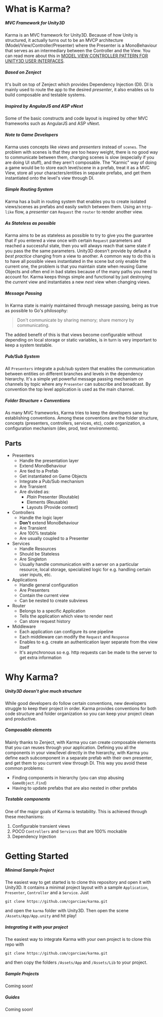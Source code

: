 # What is Karma?
##### MVC Framework for Unity3D
Karma is an MVC framework for Unity3D. Because of how Unity is structured, it actually turns out to be an MVCP architecture (Model/View/Controller/Presenter) where the Presenter is a MonoBehaviour that serves as an intermediary between the Controller and the View. You can read more about this in [MODEL VIEW CONTROLLER PATTERN FOR UNITY3D USER INTERFACES](http://engineering.socialpoint.es/MVC-pattern-unity3d-ui.html).

##### Based on Zenject
It's built on top of Zenject which provides Dependency Injection (DI). DI is mainly used to route the app to the desired *presenter*, it also enables us to build composable and testable systems.

##### Inspired by AngularJS and ASP vNext
Some of the basic constructs and code layout is inspired by other MVC frameworks such as AngularJS and ASP vNext.

##### Note to Game Developers
Karma uses concepts like *views* and *presenters* instead of `scenes`. The problem with scenes is that they are too heavy weight, there is no good way to communicate between them, changing scenes is slow (especially if you are doing UI stuff), and they aren't composable. 
The "Karmic" way of doing a game would be to store each level/scene in a prefab, treat it as a MVC View, store all your characters/entities in separate prefabs, and get them instantiated onto the level's view through DI.

##### Simple Routing System
Karma has a built in routing system that enables you to create isolated views/scenes as prefabs and easily switch between them. Using an `http-like` flow, a *presenter* can `Request` the `router` to render another view.

##### As Stateless as possible
Karma aims to be as stateless as possible to try to give you the guarantee that if you entered a view once with certain `Request` parameters and reached a successful state, then you will always reach that same state if you pass the the same parameters. Unity3D doesn't provide by default a *best practice* changing from a view to another. A common way to do this is to have all possible views instantiated in the scene but only enable the current one, the problem is that you maintain state when reusing Game Objects and often end in bad states because of the many paths you need to account for. Karma keeps things simple and functional by just destroying the *current* view and instantiates a new *next* view when changing views.

##### Message Passing
In Karma state is mainly maintained through message passing, being as true as possible to Go's philosophy:

>Don't communicate by sharing memory; share memory by communicating.

The added benefit of this is that views become configurable without depending on local storage or static variables, is in turn is very important to keep a system testable.

##### Pub/Sub System
All `Presenters` integrate a pub/sub system that enables the communication between entities on different branches and levels in the dependency hierarchy. It's a simple yet powerful message passing mechanism on channels by topic where any `Presenter` can subscribe and broadcast. By convention the top level application is used as the main channel.

##### Folder Structure + Conventions
As many MVC frameworks, Karma tries to keep the developers sane by establishing conventions. Among these conventions are the folder structure, concepts (presenters, controllers, services, etc), code organization, a configuration mechanism (dev, prod, test environments).

## Parts
* Presenters
    - Handle the presentation layer
    - Extend MonoBehaviour
    - Are tied to a Prefab
    - Get instantiated on Game Objects
    - Integrate a Pub/Sub mechanism
    - Are Transient
    - Are divided as:
        + *Plain* Presenter (Routable)
        + Elements (Reusable)
        + Layouts (Provide context)
* Controllers
    - Handle the logic layer
    - **Don't** extend MonoBehaviour
    - Are Transient
    - Are 100% testable
    - Are usually coupled to a Presenter
* Services
    - Handle Resources
    - Should be Stateless
    - Are Singleton
    - Usually handle communication with a server on a particular resource, local storage, specialized logic for e.g. handling certain user inputs, etc.
* Applications
    - Handle general configuration
    - Are Presenters
    - Contain the current view
    - Can be nested to create subviews
* Router
    - Belongs to a specific Application
    - Tells the application which view to render next
    - Can store request history
* Middleware
    - Each application can configure its one pipeline
    - Each middleware can modify the `Request` and `Response`
    - Enables to e.g. create an authentication layer separate from the view itself
    - It's asynchronous so e.g. http requests can be made to the server to get extra information

# Why Karma?
##### Unity3D doesn't give much structure
While good developers do follow certain conventions, new developers struggle to keep their project in order. Karma provides conventions for both code structure and folder organization so you can keep your project clean and productive.
##### Composable elements
Mainly thanks to Zenject, with Karma you can create composable elements that you can reuses through your application. Defining you all the components in your view/level directly in the hierarchy, with Karma you define each subcomponent in a separate prefab with their own presenter, and get them to you current view through DI. This way you avoid these common problems:
* Finding components in hierarchy (you can stop abusing `GameObject.Find`)
* Having to update prefabs that are also nested in other prefabs

##### Testable components
One of the major goals of Karma is testability. This is achieved through these mechanisms:

1. Configurable transient views
2. POCO `Controllers` and `Services` that are 100% mockable
3. Dependency Injection

# Getting Started
##### Minimal Sample Project
The easiest way to get started is to clone this repository and open it with Unity3D. It contains a minimal project layout with a sample `Application`, `Presenter`, `Controller` and a `Service`. Just

```
git clone https://github.com/cgarciae/karma.git
```

and open the `karma` folder with Unity3D. Then open the scene `/Assets/App/App.unity` and hit play!

##### Integrating it with your project
The easiest way to integrate Karma with your own project is to clone this repo with

```
git clone https://github.com/cgarciae/karma.git
```

and then copy the folders `/Assets/App` and `/Assets/Lib` to your project.

##### Sample Projects
Coming soon!

##### Guides
Coming soon!


